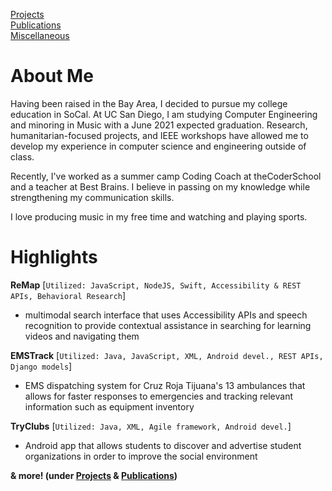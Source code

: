 <!---
[Markdown](https://guides.github.com/features/mastering-markdown/)
# Header 1
## Header 2
### Header 3
[Link](url) and ![Image](src)
**Bold** and _Italic_ and `Code` text
-->
[Projects](/projects/projects.md)  
[Publications](/publications.md)  
[Miscellaneous](/miscellaneous.md)  


# About Me

Having been raised in the Bay Area, I decided to pursue my college education in SoCal. At UC San Diego, I am studying Computer Engineering and minoring in Music with a June 2021 expected graduation. Research, humanitarian-focused projects, and IEEE workshops have allowed me to develop my experience in computer science and engineering outside of class.

Recently, I've worked as a summer camp Coding Coach at theCoderSchool and a teacher at Best Brains. I believe in passing on my knowledge while strengthening my communication skills.

I love producing music in my free time and watching and playing sports.


# Highlights

**ReMap** [`Utilized: JavaScript, NodeJS, Swift, Accessibility & REST APIs, Behavioral Research`]
- multimodal search interface that uses Accessibility APIs and speech recognition to provide contextual assistance in searching for learning videos and navigating them

**EMSTrack** [`Utilized: Java, JavaScript, XML, Android devel., REST APIs, Django models`]
- EMS dispatching system for Cruz Roja Tijuana's 13 ambulances that allows for faster responses to emergencies and tracking relevant information such as equipment inventory

**TryClubs** [`Utilized: Java, XML, Agile framework, Android devel.`]
- Android app that allows students to discover and advertise student organizations in order to improve the social environment 

**& more! (under [Projects](/projects/projects.md) & [Publications](publications.md))**
